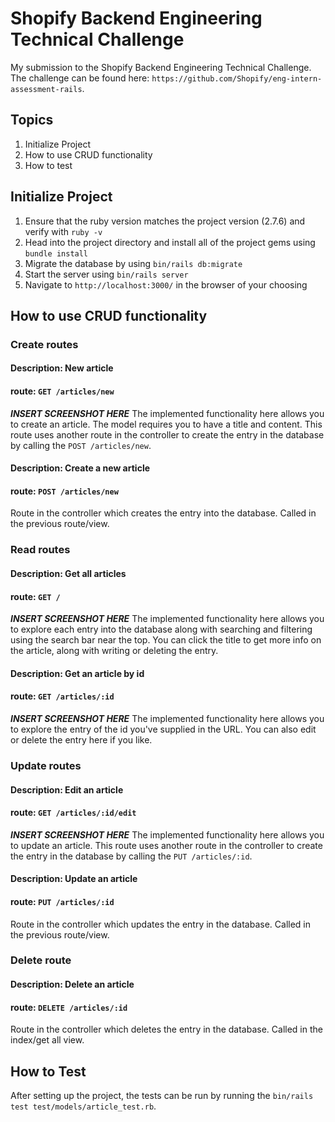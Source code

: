 # Shopify Backend Engineering Technical Challenge
My submission to the Shopify Backend Engineering Technical Challenge. The challenge can be found here: `https://github.com/Shopify/eng-intern-assessment-rails`.

## Topics
1. Initialize Project
2. How to use CRUD functionality
3. How to test

## Initialize Project
1. Ensure that the ruby version matches the project version (2.7.6) and verify with `ruby -v`
2. Head into the project directory and install all of the project gems using `bundle install`
3. Migrate the database by using `bin/rails db:migrate`
4. Start the server using `bin/rails server`
5. Navigate to `http://localhost:3000/` in the browser of your choosing

## How to use CRUD functionality

### Create routes

#### Description: New article
#### route: `GET /articles/new`
***INSERT SCREENSHOT HERE***
The implemented functionality here allows you to create an article. The model requires you to have a title and content. This route uses another route in the controller to create the entry in the database by calling the `POST /articles/new`.

#### Description: Create a new article
#### route: `POST /articles/new`
Route in the controller which creates the entry into the database. Called in the previous route/view.


### Read routes

#### Description: Get all articles
#### route: `GET /`
***INSERT SCREENSHOT HERE***
The implemented functionality here allows you to explore each entry into the database along with searching and filtering using the search bar near the top. You can click the title to get more info on the article, along with writing or deleting the entry.

#### Description: Get an article by id
#### route: `GET /articles/:id`
***INSERT SCREENSHOT HERE***
The implemented functionality here allows you to explore the entry of the id you've supplied in the URL. You can also edit or delete the entry here if you like.

### Update routes

#### Description: Edit an article
#### route: `GET /articles/:id/edit`
***INSERT SCREENSHOT HERE***
The implemented functionality here allows you to update an article. This route uses another route in the controller to create the entry in the database by calling the `PUT /articles/:id`.

#### Description: Update an article
#### route: `PUT /articles/:id`
Route in the controller which updates the entry in the database. Called in the previous route/view.

### Delete route

#### Description: Delete an article
#### route: `DELETE /articles/:id`
Route in the controller which deletes the entry in the database. Called in the index/get all view.

## How to Test
After setting up the project, the tests can be run by running the `bin/rails test test/models/article_test.rb`.


